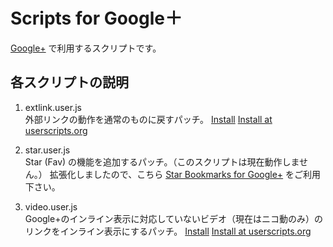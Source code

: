 # Scripts for Google＋

[Google+](https://www.google.com/+) で利用するスクリプトです。

## 各スクリプトの説明

1. extlink.user.js  
外部リンクの動作を通常のものに戻すパッチ。
[Install](https://github.com/YungSang/Scripts-for-GooglePlus/raw/master/extlink.user.js)
[Install at userscripts.org](http://userscripts.org/scripts/show/107883)


1. star.user.js  
Star (Fav) の機能を追加するパッチ。（このスクリプトは現在動作しません。）
拡張化しましたので、こちら [Star Bookmarks for Google+](http://yungsang.com/google+/starbookmarks/) をご利用下さい。


1. video.user.js  
Google+のインライン表示に対応していないビデオ（現在はニコ動のみ）のリンクをインライン表示にするパッチ。
[Install](https://github.com/YungSang/Scripts-for-GooglePlus/raw/master/video.user.js)
[Install at userscripts.org](http://userscripts.org/scripts/show/106892)